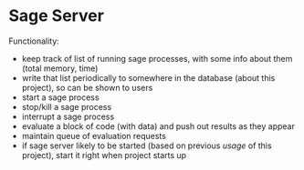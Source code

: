 # Sage Server

Functionality:

- keep track of list of running sage processes, with some info about them (total memory, time)
- write that list periodically to somewhere in the database (about this project), so can be shown to users
- start a sage process
- stop/kill a sage process
- interrupt a sage process
- evaluate a block of code (with data) and push out results as they appear
- maintain queue of evaluation requests
- if sage server likely to be started (based on previous *usage* of this project), start it right when project starts up
